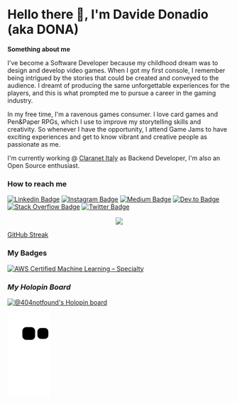 # Hello there :wave:, I'm Davide Donadio (aka DONA)

**Something about me**

I've become a Software Developer because my childhood dream was to design and develop video games. 
When I got my first console, I remember being intrigued by the stories that could be created and conveyed to the audience. I dreamt of producing the same unforgettable experiences for the players, and this is what prompted me to pursue a career in the gaming industry.

In my free time, I'm a ravenous games consumer. I love card games and Pen&Paper RPGs, which I use to improve my storytelling skills and creativity. So whenever I have the opportunity, I attend Game Jams to have exciting experiences and get to know vibrant and creative people as passionate as me.

I'm currently working @ [Claranet Italy](https://www.claranet.it/) as Backend Developer, I'm also an Open Source enthusiast.


### **How to reach me**

[![Linkedin Badge](https://img.shields.io/badge/-Davide_Donadio-blue?style=?style=flat&logo=Linkedin&logoColor=white&link=https://www.linkedin.com/in/davide-donadio-404-not-found/)](https://www.linkedin.com/in/davide-donadio-404-not-found/) [![Instagram Badge](https://img.shields.io/badge/-@giftgod_jr-7248c5?style=flat&logo=instagram&logoColor=white&link=https://www.instagram.com/giftgod_jr/)](https://www.instagram.com/giftgod_jr/) [![Medium Badge](https://img.shields.io/badge/-davide.donadio94-black?style=flat&logo=Medium&logoColor=white&link=https://davide.donadio94.medium.com/)](https://medium.com/@davide.donadio94) [![Dev.to Badge](https://img.shields.io/badge/-@404notfound-black?style=flat&logo=devdotto&logoColor=white&link=https://dev.to/404notfound)](https://dev.to/404notfound) [![Stack Overflow Badge](https://img.shields.io/badge/-Davide_Donadio-orange?style=flat&logo=stackoverflow&logoColor=white&link=https://stackoverflow.com/users/8854824/souravatta?tab=profile)](https://stackoverflow.com/users/7110682/davide-donadio?tab=profile) [![Twitter Badge](https://img.shields.io/badge/-@giftgod__jr-blue?style=flat&logo=twitter&logoColor=white&link=https://twitter.com/@giftgod_jr)](https://twitter.com/giftgod_jr)



<p align="center">
 <img align='center' width="49%" src="https://github-readme-stats.vercel.app/api?username=ZarakiKanzaki&show_icons=true&rank_icon=github&theme=aura_dark&hide_border=true"/>
</p>

[GitHub Streak](https://streak-stats.demolab.com/?user=ZarakiKanzaki&theme=dark)


### **My Badges**

<!--START_SECTION:badges-->
[![AWS Certified Machine Learning – Specialty](https://images.credly.com/size/110x110/images/778bde6c-ad1c-4312-ac33-2fa40d50a147/image.png)](http://www.credly.com/badges/48838a69-c7c5-462e-afef-f2c9b60de93e "AWS Certified Machine Learning – Specialty")
<!--END_SECTION:badges-->

### ***My Holopin Board***
[![@404notfound's Holopin board](https://holopin.me/404notfound)](https://holopin.io/@404notfound)

![Snake animation](https://github.com/ZarakiKanzaki/ZarakiKanzaki/blob/output/github-contribution-grid-snake.svg)
